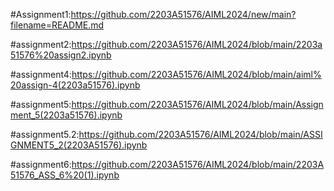 #Assignment1:https://github.com/2203A51576/AIML2024/new/main?filename=README.md

#assignment2:https://github.com/2203A51576/AIML2024/blob/main/2203a51576%20assign2.ipynb

#assignment4:https://github.com/2203A51576/AIML2024/blob/main/aiml%20assign-4(2203a51576).ipynb

#assignment5:https://github.com/2203A51576/AIML2024/blob/main/Assignment_5(2203a51576).ipynb

#assignment5.2:https://github.com/2203A51576/AIML2024/blob/main/ASSIGNMENT5_2(2203A51576).ipynb

#assignment6:https://github.com/2203A51576/AIML2024/blob/main/2203A51576_ASS_6%20(1).ipynb
